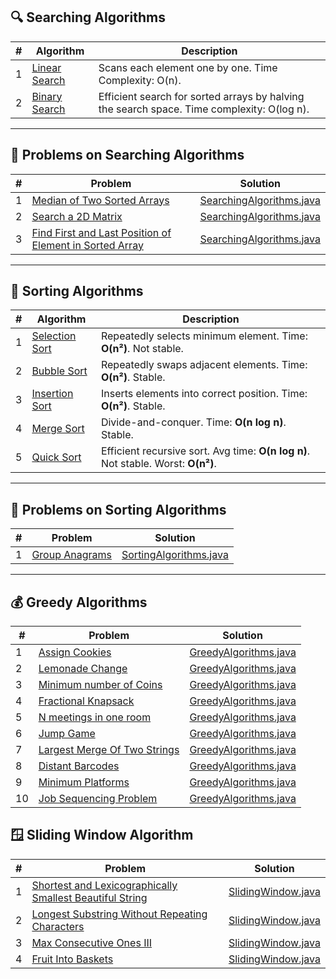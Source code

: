 ## 🔍 Searching Algorithms

| # | Algorithm                                   | Description                                                                                |
|---|---------------------------------------------|--------------------------------------------------------------------------------------------|
| 1 | [Linear Search](./SearchingAlgorithms.java) | Scans each element one by one. Time Complexity: O(n).                                      |
| 2 | [Binary Search](./SearchingAlgorithms.java) | Efficient search for sorted arrays by halving the search space. Time complexity: O(log n). |

---

## 🧪 Problems on Searching Algorithms

| # | Problem                                                                                                                                                       | Solution                                               |
|---|---------------------------------------------------------------------------------------------------------------------------------------------------------------|--------------------------------------------------------|
| 1 | [Median of Two Sorted Arrays](https://leetcode.com/problems/median-of-two-sorted-arrays/description/)                                                         | [SearchingAlgorithms.java](./SearchingAlgorithms.java) |
| 2 | [Search a 2D Matrix](https://leetcode.com/problems/search-a-2d-matrix/description/)                                                                           | [SearchingAlgorithms.java](./SearchingAlgorithms.java) |
| 3 | [Find First and Last Position of Element in Sorted Array](https://leetcode.com/problems/find-first-and-last-position-of-element-in-sorted-array/description/) | [SearchingAlgorithms.java](./SearchingAlgorithms.java) |

---

## 🔢 Sorting Algorithms

| # | Algorithm                                  | Description                                                                       |
|---|--------------------------------------------|-----------------------------------------------------------------------------------|
| 1 | [Selection Sort](./SortingAlgorithms.java) | Repeatedly selects minimum element. Time: **O(n²)**. Not stable.                  |
| 2 | [Bubble Sort](./SortingAlgorithms.java)    | Repeatedly swaps adjacent elements. Time: **O(n²)**. Stable.                      |
| 3 | [Insertion Sort](./SortingAlgorithms.java) | Inserts elements into correct position. Time: **O(n²)**. Stable.                  |
| 4 | [Merge Sort](./SortingAlgorithms.java)     | Divide-and-conquer. Time: **O(n log n)**. Stable.                                 |
| 5 | [Quick Sort](./SortingAlgorithms.java)     | Efficient recursive sort. Avg time: **O(n log n)**. Not stable. Worst: **O(n²)**. |

---

## 🧪 Problems on Sorting Algorithms

| # | Problem                                                                     | Solution                                           |
|---|-----------------------------------------------------------------------------|----------------------------------------------------|
| 1 | [Group Anagrams](https://leetcode.com/problems/group-anagrams/description/) | [SortingAlgorithms.java](./SortingAlgorithms.java) |

---

## 💰 Greedy Algorithms

| #  | Problem                                                                                                 | Solution                                         |
|----|---------------------------------------------------------------------------------------------------------|--------------------------------------------------|
| 1  | [Assign Cookies](https://leetcode.com/problems/assign-cookies/description/)                             | [GreedyAlgorithms.java](./GreedyAlgorithms.java) |
| 2  | [Lemonade Change](https://leetcode.com/problems/lemonade-change/description/)                           | [GreedyAlgorithms.java](./GreedyAlgorithms.java) |
| 3  | [Minimum number of Coins](https://www.geeksforgeeks.org/problems/-minimum-number-of-coins4426/1)        | [GreedyAlgorithms.java](./GreedyAlgorithms.java) |
| 4  | [Fractional Knapsack](https://www.geeksforgeeks.org/problems/fractional-knapsack-1587115620/1)          | [GreedyAlgorithms.java](./GreedyAlgorithms.java) |
| 5  | [N meetings in one room](https://www.geeksforgeeks.org/problems/n-meetings-in-one-room-1587115620/1)    | [GreedyAlgorithms.java](./GreedyAlgorithms.java) |
| 6  | [Jump Game](https://leetcode.com/problems/jump-game/description/)                                       | [GreedyAlgorithms.java](./GreedyAlgorithms.java) |
| 7  | [Largest Merge Of Two Strings](https://leetcode.com/problems/largest-merge-of-two-strings/description/) | [GreedyAlgorithms.java](./GreedyAlgorithms.java) |
| 8  | [Distant Barcodes](https://leetcode.com/problems/distant-barcodes/description/)                         | [GreedyAlgorithms.java](./GreedyAlgorithms.java) |
| 9  | [Minimum Platforms](https://www.geeksforgeeks.org/problems/minimum-platforms-1587115620/1)              | [GreedyAlgorithms.java](./GreedyAlgorithms.java) |
| 10 | [Job Sequencing Problem](https://www.geeksforgeeks.org/problems/job-sequencing-problem-1587115620/1)    | [GreedyAlgorithms.java](./GreedyAlgorithms.java) |

## 🪟 Sliding Window Algorithm

| # | Problem                                                                                                                                                         | Solution                                   |
|---|-----------------------------------------------------------------------------------------------------------------------------------------------------------------|--------------------------------------------|
| 1 | [Shortest and Lexicographically Smallest Beautiful String](https://leetcode.com/problems/shortest-and-lexicographically-smallest-beautiful-string/description/) | [SlidingWindow.java](./SlidingWindow.java) |
| 2 | [Longest Substring Without Repeating Characters](https://leetcode.com/problems/longest-substring-without-repeating-characters/description/)                     | [SlidingWindow.java](./SlidingWindow.java) |
| 3 | [Max Consecutive Ones III](https://leetcode.com/problems/max-consecutive-ones-iii/description/)                                                                 | [SlidingWindow.java](./SlidingWindow.java) |
| 4 | [Fruit Into Baskets](https://leetcode.com/problems/fruit-into-baskets/description/)                                                                             | [SlidingWindow.java](./SlidingWindow.java) |